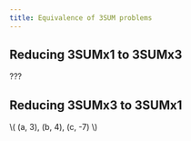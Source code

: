 ```yaml
---
title: Equivalence of 3SUM problems
---
```


## Reducing 3SUMx1 to 3SUMx3

???

## Reducing 3SUMx3 to 3SUMx1

\\( (a, 3), (b, 4), (c, -7) \\)
